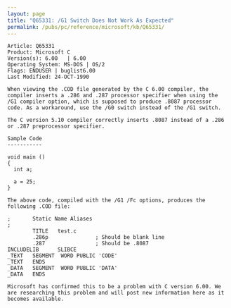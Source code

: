 ```yaml
---
layout: page
title: "Q65331: /G1 Switch Does Not Work As Expected"
permalink: /pubs/pc/reference/microsoft/kb/Q65331/
---
```


	Article: Q65331
	Product: Microsoft C
	Version(s): 6.00   | 6.00
	Operating System: MS-DOS | OS/2
	Flags: ENDUSER | buglist6.00
	Last Modified: 24-OCT-1990
	
	When viewing the .COD file generated by the C 6.00 compiler, the
	compiler inserts a .286 and .287 processor specifier when using the
	/G1 compiler option, which is supposed to produce .8087 processor
	code. As a workaround, use the /G0 switch instead of the /G1 switch.
	
	The C version 5.10 compiler correctly inserts .8087 instead of a .286
	or .287 preprocessor specifier.
	
	Sample Code
	-----------
	
	void main ()
	{
	  int a;
	
	  a = 25;
	}
	
	The above code, compiled with the /G1 /Fc options, produces the
	following .COD file:
	
	;       Static Name Aliases
	;
	        TITLE   test.c
	        .286p               ; Should be blank line
	        .287                ; Should be .8087
	INCLUDELIB      SLIBCE
	_TEXT   SEGMENT  WORD PUBLIC 'CODE'
	_TEXT   ENDS
	_DATA   SEGMENT  WORD PUBLIC 'DATA'
	_DATA   ENDS
	
	Microsoft has confirmed this to be a problem with C version 6.00. We
	are researching this problem and will post new information here as it
	becomes available.
